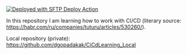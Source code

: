 [<img alt="Deployed with SFTP Deploy Action" src="https://img.shields.io/badge/Deployed With-SFTP DEPLOY ACTION-%3CCOLOR%3E?style=for-the-badge&color=0077b6">](https://github.com/wlixcc/SFTP-Deploy-Action)

In this repository I am learning how to work with CI/CD (literary source: https://habr.com/ru/companies/tuturu/articles/530260/).

Local repository (private): https://github.com/dgopadakak/CiCdLearning_Local
